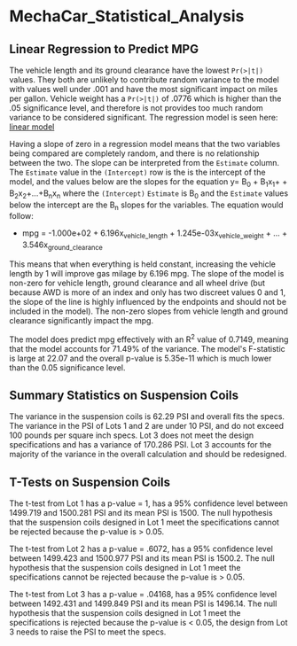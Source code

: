 # MechaCar_Statistical_Analysis

## Linear Regression to Predict MPG
The vehicle length and its ground clearance have the lowest `Pr(>|t|)` values. They both are unlikely to contribute random variance to the model with values well under .001 and have the most significant impact on miles per gallon. Vehicle weight has a `Pr(>|t|)` of .0776 which is higher than the .05 significance level, and therefore is not provides too much random variance to be considered significant. The regression model is seen here: [linear model](https://github.com/taherrin92/MechaCar_Statistical_Analysis/blob/main/Resources/Linear_Regression.png)

Having a slope of zero in a regression model means that the two variables being compared are completely random, and there is no relationship between the two. The slope can be interpreted from the `Estimate` column. The `Estimate` value in the `(Intercept)` row is the is the intercept of the model, and the values below are the slopes for the equation y= B<sub>0</sub> + B<sub>1</sub>x<sub>1</sub>+ + B<sub>2</sub>x<sub>2</sub>+...+B<sub>n</sub>x<sub>n</sub> where the `(Intercept)` `Estimate` is B<sub>0</sub> and the `Estimate` values below the intercept are the B<sub>n</sub> slopes for the variables. The equation would follow:
 - mpg = -1.000e+02 + 6.196x<sub>vehicle_length</sub> + 1.245e-03x<sub>vehicle_weight</sub> + ... + 3.546x<sub>ground_clearance</sub>

This means that when everything is held constant, increasing the vehicle length by 1 will improve gas milage by 6.196 mpg.  The slope of the model is non-zero for vehicle length, ground clearance and all wheel drive (but because AWD is more of an index and only has two discreet values 0 and 1, the slope of the line is highly influenced by the endpoints and should not be included in the model). The non-zero slopes from vehicle length and ground clearance significantly impact the mpg.

The model does predict mpg effectively with an R<sup>2</sup> value of 0.7149, meaning that the model accounts for 71.49% of the variance. The model's F-statistic is large at 22.07 and the overall p-value is 5.35e-11 which is much lower than the 0.05 significance level.

## Summary Statistics on Suspension Coils

The variance in the suspension coils is 62.29 PSI and overall fits the specs. The variance in the PSI of Lots 1 and 2 are under 10 PSI, and do not exceed 100 pounds per square inch specs. Lot 3 does not meet the design specifications and has a variance of 170.286 PSI. Lot 3 accounts for the majority of the variance in the overall calculation and should be redesigned.

## T-Tests on Suspension Coils

The t-test from Lot 1 has a p-value = 1, has a 95% confidence level between 1499.719 and 1500.281 PSI and its mean PSI is 1500. The null hypothesis that the suspension coils designed in Lot 1 meet the specifications cannot be rejected because the p-value is > 0.05.

The t-test from Lot 2 has a p-value = .6072, has a 95% confidence level between 1499.423 and 1500.977 PSI and its mean PSI is 1500.2. The null hypothesis that the suspension coils designed in Lot 1 meet the specifications cannot be rejected because the p-value is > 0.05.

The t-test from Lot 3 has a p-value = .04168, has a 95% confidence level between 1492.431 and 1499.849 PSI and its mean PSI is 1496.14. The null hypothesis that the suspension coils designed in Lot 1 meet the specifications is rejected because the p-value is < 0.05, the design from Lot 3 needs to raise the PSI to meet the specs.
